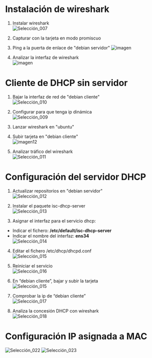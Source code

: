 # Instalación de wireshark
1. Instalar wireshark  
  ![Selección_007](https://github.com/user-attachments/assets/5a2d5ba2-f502-4df6-ac3b-8e8bf64a9fc2)

2. Capturar con la tarjeta en modo promiscuo  
3. Ping a la puerta de enlace de "debian servidor" 
![imagen](https://github.com/user-attachments/assets/67d00e23-0a8f-437a-a9a5-b920865142a6)

4. Analizar la interfaz de wireshark  
![imagen](https://github.com/user-attachments/assets/278d9be5-73e4-42f2-bda5-1e3b3722bb6b)

# Cliente de DHCP sin servidor
1. Bajar la interfaz de red de "debian cliente"  
![Selección_010](https://github.com/user-attachments/assets/6375dbd7-cc7f-4b01-a349-a152e167cdbb)

2. Configurar para que tenga ip dinámica  
![Selección_009](https://github.com/user-attachments/assets/21a3874d-2471-4a7a-a0a0-510395f1003d)

4. Lanzar wireshark en "ubuntu"  

5. Subir tarjeta en "debian cliente"  
![imagen12](https://github.com/user-attachments/assets/b05da09d-20d6-48f2-9e84-45117539fab3)

6. Analizar tráfico del wireshark  
![Selección_011](https://github.com/user-attachments/assets/65e719e3-ea21-4656-9b3f-0cea7ab39b82)

# Configuración del servidor DHCP
1. Actualizar repositorios en "debian servidor"  
![Selección_012](https://github.com/user-attachments/assets/efcfd4fd-a337-46b8-91c9-81195c5a37f1)

2. Instalar el paquete isc-dhcp-server  
![Selección_013](https://github.com/user-attachments/assets/b2ddcc7f-193c-4a8c-a220-6e28c9d04536)

3. Asignar el interfaz para el servicio dhcp:  
  - Indicar el fichero: **/etc/default/isc-dhcp-server**  
  - Indicar el nombre del  interfaz: **ens34**  
![Selección_014](https://github.com/user-attachments/assets/686afbd6-eacf-4c58-bdef-73f9b8332674)

4. Editar el fichero /etc/dhcp/dhcpd.conf  
![Selección_015](https://github.com/user-attachments/assets/7cec988e-eaaa-4911-a445-58e237a72c61)

5. Reiniciar el servicio  
![Selección_016](https://github.com/user-attachments/assets/93b3e152-81ab-4c78-ad69-db6945b8af04)

6. En “debian cliente”, bajar y subir la tarjeta  
![Selección_015](https://github.com/user-attachments/assets/56e55dca-ebc5-4c39-9de4-0d1bc125b721)

7. Comprobar la ip de “debian cliente”  
![Selección_017](https://github.com/user-attachments/assets/3eb4485b-c8f3-4654-b34e-1896be3a3006)

8. Analiza la concesión DHCP con wireshark  
![Selección_018](https://github.com/user-attachments/assets/cd6896a1-0850-4034-8513-62fed1d13778)

# Configuración IP asignada a MAC
![Selección_022](https://github.com/user-attachments/assets/59434597-dacf-47e5-9f30-ccade61e6fb1)
![Selección_023](https://github.com/user-attachments/assets/32dbb5b7-c753-4992-beab-9a76e508f96d)

